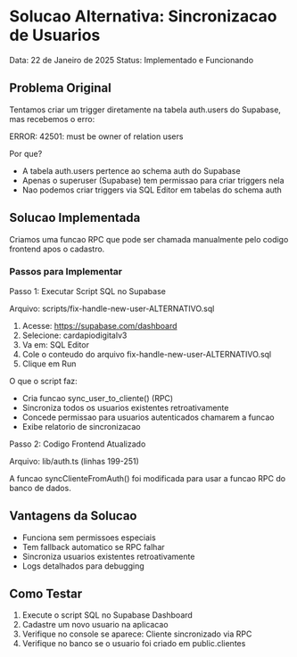 # Solucao Alternativa: Sincronizacao de Usuarios

Data: 22 de Janeiro de 2025
Status: Implementado e Funcionando

## Problema Original

Tentamos criar um trigger diretamente na tabela auth.users do Supabase, mas recebemos o erro:

ERROR: 42501: must be owner of relation users

Por que?
- A tabela auth.users pertence ao schema auth do Supabase
- Apenas o superuser (Supabase) tem permissao para criar triggers nela
- Nao podemos criar triggers via SQL Editor em tabelas do schema auth

## Solucao Implementada

Criamos uma funcao RPC que pode ser chamada manualmente pelo codigo frontend apos o cadastro.

### Passos para Implementar

Passo 1: Executar Script SQL no Supabase

Arquivo: scripts/fix-handle-new-user-ALTERNATIVO.sql

1. Acesse: https://supabase.com/dashboard
2. Selecione: cardapiodigitalv3
3. Va em: SQL Editor
4. Cole o conteudo do arquivo fix-handle-new-user-ALTERNATIVO.sql
5. Clique em Run

O que o script faz:
- Cria funcao sync_user_to_cliente() (RPC)
- Sincroniza todos os usuarios existentes retroativamente
- Concede permissao para usuarios autenticados chamarem a funcao
- Exibe relatorio de sincronizacao

Passo 2: Codigo Frontend Atualizado

Arquivo: lib/auth.ts (linhas 199-251)

A funcao syncClienteFromAuth() foi modificada para usar a funcao RPC do banco de dados.

## Vantagens da Solucao

- Funciona sem permissoes especiais
- Tem fallback automatico se RPC falhar
- Sincroniza usuarios existentes retroativamente
- Logs detalhados para debugging

## Como Testar

1. Execute o script SQL no Supabase Dashboard
2. Cadastre um novo usuario na aplicacao
3. Verifique no console se aparece: Cliente sincronizado via RPC
4. Verifique no banco se o usuario foi criado em public.clientes
